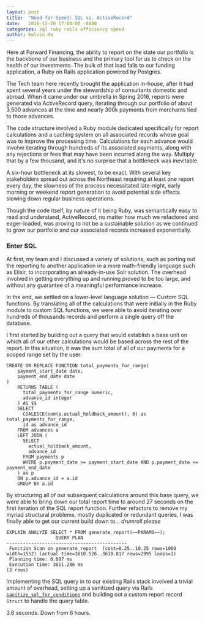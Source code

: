 ```yaml
---
layout: post
title:  "Need for Speed: SQL vs. ActiveRecord"
date:   2016-12-20 17:00:00 -0400
categories: sql ruby rails efficiency speed
author: Kelvin Ma
---
```


Here at Forward Financing, the ability to report on the state our portfolio is the backbone of our business and the primary tool for us to check on the health of our investments. The bulk of that load falls to our funding application, a Ruby on Rails application powered by Postgres.

The Tech team here recently brought the application in-house, after it had spent several years under the stewardship of consultants domestic and abroad. When it came under our umbrella in Spring 2016, reports were generated via ActiveRecord query, iterating through our portfolio of about 3,500 advances at the time and nearly 300k payments from merchants tied to those advances.

The code structure involved a Ruby module dedicated specifically for report calculations and a caching system on all associated records whose goal was to improve the processing time. Calculations for each advance would involve iterating through hundreds of its associated payments, along with any rejections or fees that may have been incurred along the way. Multiply that by a few thousand, and it's no surprise that a bottleneck was inevitable.

A six-hour bottleneck at its slowest, to be exact. With several key stakeholders spread out across the Northeast requiring at least one report every day, the slowness of the process necessitated late-night, early morning or weekend report generation to avoid potential side effects slowing down regular business operations.

Though the code itself, by nature of it being Ruby, was semantically easy to read and understand, ActiveRecord, no matter how much we refactored and eager-loaded, was proving to not be a sustainable solution as we continued to grow our portfolio and our associated records increased exponentially.

### Enter SQL ###

At first, my team and I discussed a variety of solutions, such as porting out the reporting to another application in a more math-friendly language such as Elixir, to incorporating an already-in-use Solr solution. The overhead involved in getting everything up and running proved to be too large, and without any guarantee of a meaningful performance increase.

In the end, we settled on a lower-level language solution — Custom SQL functions. By translating all of the calculations that were initially in the Ruby module to custom SQL functions, we were able to avoid iterating over hundreds of thousands records and perform a single query off the database.

I first started by building out a query that would establish a base unit on which all of our other calculations would be based across the rest of the report. In this situation, it was the sum total of all of our payments for a scoped range set by the user:

```
CREATE OR REPLACE FUNCTION total_payments_for_range(
    payment_start_date date,
    payment_end_date date
)
    RETURNS TABLE (
      total_payments_for_range numeric,
      advance_id integer
    ) AS $$
    SELECT
      COALESCE(sum(p.actual_holdback_amount), 0) as total_payments_for_range,
      id as advance_id
    FROM advances a
    LEFT JOIN (
      SELECT
        actual_holdback_amount,
        advance_id
      FROM payments p
      WHERE p.payment_date >= payment_start_date AND p.payment_date <= payment_end_date
    ) as p
    ON p.advance_id = a.id
    GROUP BY a.id
```

By structuring all of our subsequent calculations around this base query, we were able to bring down our total report time to around 27 seconds on the first iteration of the SQL report function. Further refactors to remove my myriad structural problems, mostly duplicated or redundant queries, I was finally able to get our current build down to... *drumroll please*

```
EXPLAIN ANALYZE SELECT * FROM generate_report(~~PARAMS~~);
                  QUERY PLAN
--------------------------------------------
 Function Scan on generate_report  (cost=0.25..10.25 rows=1000 width=1552) (actual time=3610.526..3610.817 rows=2995 loops=1)
 Planning time: 0.087 ms
 Execution time: 3611.286 ms
(3 rows)
```

Implementing the SQL query in to our existing Rails stack involved a trivial amount of overhead, setting up a sanitized query via Rails [`sanitize_sql_for_conditions`](http://api.rubyonrails.org/classes/ActiveRecord/Sanitization/ClassMethods.html#method-i-sanitize_sql_for_conditions) and building out a custom report record `Struct` to handle the query table.

3.6 seconds. Down from 6 hours.
